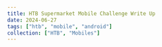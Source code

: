 ```yaml
---
title: HTB Supermarket Mobile Challenge Write Up
date: 2024-06-27
tags: ["htb", "mobile", "android"]
collection: ["HTB", "Mobiles"]
---
```


